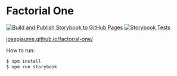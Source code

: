 # Factorial One

[![Build and Publish Storybook to GitHub Pages](https://github.com/josepjaume/factorial-one/actions/workflows/deploy.yaml/badge.svg)](https://github.com/josepjaume/factorial-one/actions/workflows/deploy.yaml)
[![Storybook Tests](https://github.com/josepjaume/factorial-one/actions/workflows/storybook-tests.yaml/badge.svg)](https://github.com/josepjaume/factorial-one/actions/workflows/storybook-tests.yaml)

[josepjaume.github.io/factorial-one/](https://josepjaume.github.io/factorial-one/)

How to run:

```bash
$ npm install
$ npm run storybook
```
